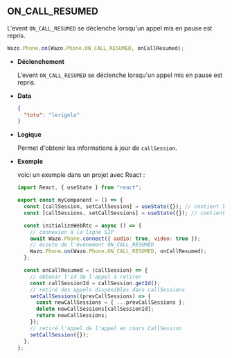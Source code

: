 ## ON_CALL_RESUMED

L'event `ON_CALL_RESUMED` se déclenche lorsqu'un appel mis en pause est repris.

```js
Wazo.Phone.on(Wazo.Phone.ON_CALL_RESUMED, onCallResumed);
```

<div class="useless-tab-container">

- **Déclenchement**

  L'event `ON_CALL_RESUMED` se déclenche lorsqu'un appel mis en pause est repris.

- **Data**

  ```json
  {
    "toto": "lerigolo"
  }
  ```

- **Logique**

  Permet d'obtenir les informations à jour de `callSession`.

- **Exemple**

  voici un exemple dans un projet avec React :

  ```js
  import React, { useState } from "react";

  export const myComponent = () => {
    const [callSession, setCallSession] = useState({}); // contient l'appel actif
    const [callSessions, setCallSessions] = useState({}); // contient l'ensemble des appels (en cours et disponible)

    const initializeWebRtc = async () => {
      // connexion à la ligne SIP
      await Wazo.Phone.connect({ audio: true, video: true });
      // écoute de l'évènement ON_CALL_RESUMED
      Wazo.Phone.on(Wazo.Phone.ON_CALL_RESUMED, onCallResumed);
    };

    const onCallResumed = (callSession) => {
      // obtenir l'id de l'appel à retirer
      const callSessionId = callSession.getId();
      // retiré des appels disponibles dans callSessions
      setCallSessions((prevCallSessions) => {
        const newCallSessions = { ...prevCallSessions };
        delete newCallSessions[callSessionId];
        return newCallSessions;
      });
      // retiré l'appel de l'appel en cours CallSession
      setCallSession({});
    };
  };
  ```

</div>
